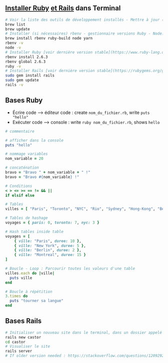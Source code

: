 ## [Installer Ruby](https://openclassrooms.com/en/courses/2913686-lancez-vous-dans-la-programmation-avec-ruby/2915056-installez-vos-outils#/id/r-2992491) [et Rails](https://openclassrooms.com/en/courses/3149156-initiez-vous-a-ruby-on-rails/3149171-installez-ruby-on-rails#/id/r-3324757) dans Terminal
```bash
# Voir la liste des outils de développement installés - Mettre à jour (installer homebrew si besoin)
brew list
brew update
# Installer (si nécessaires) rbenv - gestionnaire versions Ruby - Node.js - Yarn + Vérifier versions
brew install rbenv ruby-build node yarn
rbenv -v
node -v
# Installer Ruby [voir dernière version stable](https://www.ruby-lang.org/en/downloads/) / Vérifier version
rbenv install 2.6.3
rbenv global 2.6.3
ruby -v
# Installer Rails [voir dernière version stable](https://rubygems.org/gems/rails/versions) / Mettre à jour / Vérifier version
sudo gem install rails
sudo gem update
rails -v
```

## Bases Ruby
- Écrire code --> éditeur code : create ```nom_du_fichier.rb```, write ```puts "hello"```
- Exécuter code --> console : write ```ruby nom_du_fichier.rb```, shows ```hello```

```ruby
# commentaire

# afficher dans la console
puts "hello"

# nommage variables
nom_variable = 20

# concaténation
bravo = "Bravo " + nom_variable + " !"
bravo = "Bravo #{nom_variable} !"

# Conditions
< > <= >= == != && ||
if elsif else

# Tables
villes = [ "Paris", "Toronto", "NYC", "Rio", "Sydney", "Hong-Kong", "Berlin" ]

# Tables de hashage
voyages = { paris: 0, toronto: 7, nyc: 3 }

# Hash tables inside table
voyages = [
    { ville: "Paris", duree: 10 },
    { ville: "New York", duree: 5 },
    { ville: "Berlin", duree: 2 },
    { ville: "Montreal", duree: 15 }
]

# Boucle - Loop : Parcourir toutes les valeurs d'une table
villes.each do |ville|
  puts ville
end

# Boucle à répétition
3.times do 
  puts "tourner sa langue"
end
```

## Bases Rails
```bash
# Initialiser un nouveau site dans le terminal, dans un dossier appelé "castor"
rails new castor
cd castor
# Visualiser le site
rails server
# If older version needed : https://stackoverflow.com/questions/12092928/how-to-bundle-install-when-your-gemfile-requires-an-older-version-of-bundler
```
